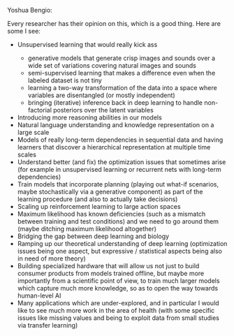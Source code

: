 
Yoshua Bengio:

<p class="ui_qtext_para">Every researcher has their opinion on this, which is a good thing. Here are some I see:</p><ul><li>Unsupervised learning that would really kick ass</li><ul><li>generative models that generate crisp images and sounds over a wide set of variations covering natural images and sounds</li><li>semi-supervised learning that makes a difference even when the labeled dataset is not tiny</li><li>learning a two-way transformation of the data into a space where variables are disentangled (or mostly independent)</li><li>bringing (iterative) inference back in deep learning to handle non-factorial posteriors over the latent variables</li></ul><li>Introducing more reasoning abilities in our models</li><li>Natural language understanding and knowledge representation on a large scale</li><li>Models of really long-term dependencies in sequential data and having learners that discover a hierarchical representation at multiple time scales </li><li>Understand better (and fix) the optimization issues that sometimes arise (for example in unsupervised learning or recurrent nets with long-term dependencies)</li><li>Train models that incorporate planning (playing out what-if scenarios, maybe stochastically via a generative component) as part of the learning procedure (and also to actually take decisions)</li><li>Scaling up reinforcement learning to large action spaces</li><li>Maximum likelihood has known deficiencies (such as a mismatch between training and test conditions) and we need to go around them (maybe ditching maximum likelihood altogether)</li><li>Bridging the gap between deep learning and biology</li><li>Ramping up our theoretical understanding of deep learning (optimization issues being one aspect, but expressive / statistical aspects being also in need of more theory)</li><li>Building specialized hardware that will allow us not just to build consumer products from models trained offline, but maybe more importantly from a scientific point of view, to train much larger models which capture much more knowledge, so as to open the way towards human-level AI</li><li>Many applications which are under-explored, and in particular I would like to see much more work in the area of health (with some specific issues like missing values and being to exploit data from small studies via transfer learning)</li></ul></span></div></div>
